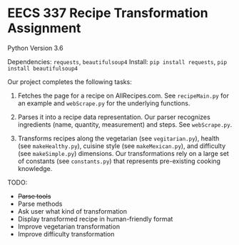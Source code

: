 # EECS 337 Recipe Transformation Assignment

Python Version 3.6

Dependencies: `requests`, `beautifulsoup4`
Install: `pip install requests`, `pip install beautifulsoup4`

Our project completes the following tasks:

1. Fetches the page for a recipe on AllRecipes.com. See `recipeMain.py` for an example and `webScrape.py` for the underlying functions.

2. Parses it into a recipe data representation. Our parser recognizes ingredients (name, quantity, measurement) and steps. See `webScrape.py`.

3. Transforms recipes along the vegetarian (see `vegitarian.py`), health (see `makeHealthy.py`), cuisine style (see `makeMexican.py`), and difficulty (see `makeSimple.py`) dimensions. Our transformations rely on a large set of constants (see `constants.py`) that represents pre-existing cooking knowledge.

TODO:
- ~~Parse tools~~
- Parse methods
- Ask user what kind of transformation
- Display transformed recipe in human-friendly format
- Improve vegetarian  transformation
- Improve difficulty transformation